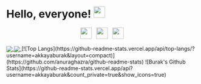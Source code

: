 
# Hello, everyone! <img src="https://raw.githubusercontent.com/MartinHeinz/MartinHeinz/master/wave.gif" width="30px">
<p align='center'>
<a href="https://twitter.com/burkakkayaa"><img height="30" src="https://github.com/stephenajulu/WaylonWalker/blob/main/icon/twitter.png?raw=true"></a>&nbsp;&nbsp;
<a href="https://instagram.com/burkakkayaa"><img height="30" src="https://github.com/stephenajulu/WaylonWalker/blob/main/icon/instagram.jpg?raw=true"></a>&nbsp;&nbsp;
<a href="https://www.linkedin.com/in/burak--akkaya/"><img height="30" src="https://github.com/stephenajulu/WaylonWalker/blob/main/icon/linkedin.png?raw=true"></a>
</p>

<a href="https://github.com/akkayaburak/github-readme-stats">
  <img align="center" src="https://github-readme-stats.vercel.app/api/pin/?username=akkayaburak&layout=compact&repo=github-readme-stats" />
</a>
<a href="https://github.com/anuraghazra/convoychat">
  <img align="center" src="https://github-readme-stats.vercel.app/api/pin/?username=anuraghazra&repo=convoychat" />
</a>
[![Top Langs](https://github-readme-stats.vercel.app/api/top-langs/?username=akkayaburak&layout=compact)](https://github.com/anuraghazra/github-readme-stats)
![Burak's Github Stats](https://github-readme-stats.vercel.app/api?username=akkayaburak&count_private=true&show_icons=true)
